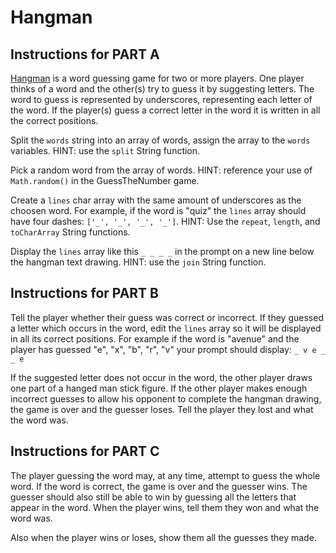 # Hangman

## Instructions for PART A

[Hangman](<https://en.wikipedia.org/wiki/Hangman_(game)>) is a word guessing game for two or more players. One player thinks of a word and the other(s) try to guess it by suggesting letters. The word to guess is represented by underscores, representing each letter of the word. If the player(s) guess a correct letter in the word it is written in all the correct positions.

Split the `words` string into an array of words, assign the array to the `words` variables. HINT: use the `split` String function.

Pick a random word from the array of words. HINT: reference your use of `Math.random()` in the GuessTheNumber game.

Create a `lines` char array with the same amount of underscores as the choosen word. For example, if the word is "quiz" the `lines` array should have four dashes: `['_', '_', '_', '_']`. HINT: Use the `repeat`, `length`, and `toCharArray` String functions.

Display the `lines` array like this `_ _ _ _` in the prompt on a new line below the hangman text drawing. HINT: use the `join` String function.

## Instructions for PART B

Tell the player whether their guess was correct or incorrect. If they guessed a letter which occurs in the word, edit the `lines` array so it will be displayed in all its correct positions. For example if the word is "avenue" and the player has guessed "e", "x", "b", "r", "v" your prompt should display: `_ v e _ _ e`

If the suggested letter does not occur in the word, the other player draws one part of a hanged man stick figure. If the other player makes enough incorrect guesses to allow his opponent to complete the hangman drawing, the game is over and the guesser loses. Tell the player they lost and what the word was.

## Instructions for PART C

The player guessing the word may, at any time, attempt to guess the whole word. If the word is correct, the game is over and the guesser wins. The guesser should also still be able to win by guessing all the letters that appear in the word. When the player wins, tell them they won and what the word was.

Also when the player wins or loses, show them all the guesses they made.
